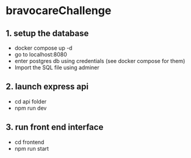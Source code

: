 # bravocareChallenge

## 1. setup the database
- docker compose up -d
- go to localhost:8080
- enter postgres db using credentials (see docker compose for them)
- Import the SQL file using adminer

## 2. launch express api
- cd api folder
- npm run dev

## 3. run front end interface
- cd frontend
- npm run start
